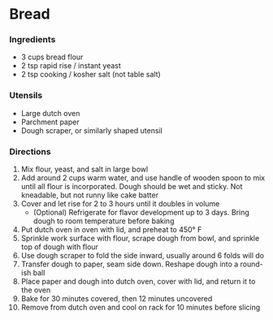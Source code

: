 # Bread

### Ingredients

- 3 cups bread flour
- 2 tsp rapid rise / instant yeast
- 2 tsp cooking / kosher salt (not table salt)

### Utensils

- Large dutch oven
- Parchment paper
- Dough scraper, or similarly shaped utensil
 
### Directions

1. Mix flour, yeast, and salt in large bowl
2. Add around 2 cups warm water, and use handle of wooden spoon to mix until all flour is incorporated. Dough should be wet and sticky. Not kneadable, but not runny like cake batter
3. Cover and let rise for 2 to 3 hours until it doubles in volume
   - (Optional) Refrigerate for flavor development up to 3 days. Bring dough to room temperature before baking
4. Put dutch oven in oven with lid, and preheat to 450° F
5. Sprinkle work surface with flour, scrape dough from bowl, and sprinkle top of dough with flour
6. Use dough scraper to fold the side inward, usually around 6 folds will do
7. Transfer dough to paper, seam side down. Reshape dough into a round-ish ball
8. Place paper and dough into dutch oven, cover with lid, and return it to the oven
9. Bake for 30 minutes covered, then 12 minutes uncovered
10. Remove from dutch oven and cool on rack for 10 minutes before slicing
